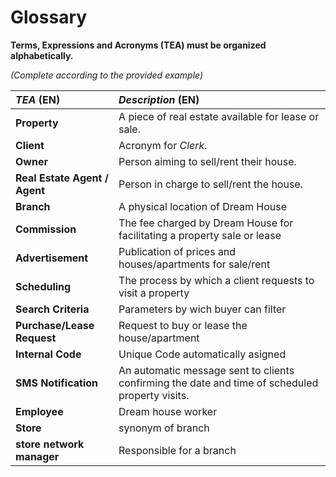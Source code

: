 # Glossary

**Terms, Expressions and Acronyms (TEA) must be organized alphabetically.**

_(Complete according to the provided example)_

| **_TEA_** (EN)                  | **_Description_** (EN)                                                                            |                                       
|:--------------------------------|:--------------------------------------------------------------------------------------------------|
| **Property**                    | A piece of real estate available for lease or sale.                                               |
| **Client**                      | Acronym for _Clerk_.                                                                              |
| **Owner**                       | Person aiming to sell/rent their house.                                                           |
| **Real Estate Agent / Agent**   | Person in charge to sell/rent the house.                                                          |
| **Branch**                      | A physical location of Dream House                                                                |
| **Commission**                  | The fee charged by Dream House for facilitating a property sale or lease                          |
| **Advertisement**               | Publication of prices and houses/apartments for sale/rent                                         |
| **Scheduling**                  | The process by which a client requests to visit a property                                        |
| **Search Criteria**             | Parameters by wich buyer can filter                                                               |
| **Purchase/Lease Request**      | Request to buy or lease the house/apartment                                                       |
| **Internal Code**               | Unique Code automatically asigned                                                                 |
| **SMS Notification**            | An automatic message sent to clients confirming the date and time of scheduled property visits.   |
| **Employee**                    | Dream house worker                                                                                |
| **Store**                       | synonym of branch                                                                                 |
| **store network manager**       | Responsible for a branch                                                                          |
